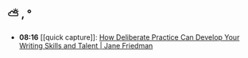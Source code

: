 ## ⛅ , °
- **08:16** [[quick capture]]:  [How Deliberate Practice Can Develop Your Writing Skills and Talent | Jane Friedman](https://janefriedman.com/how-deliberate-practice-can-develop-your-writing-skills-and-talent/)